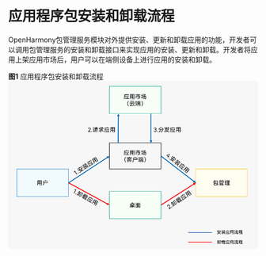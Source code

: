 # 应用程序包安装和卸载流程


OpenHarmony包管理服务模块对外提供安装、更新和卸载应用的功能，开发者可以调用包管理服务的安装和卸载接口来实现应用的安装、更新和卸载。开发者将应用上架应用市场后，用户可以在端侧设备上进行应用的安装和卸载。


  **图1** 应用程序包安装和卸载流程  
![hap-intall-uninstall](figures/hap-intall-uninstall.png)
